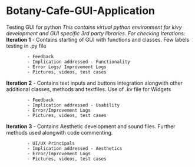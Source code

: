# Botany-Cafe-GUI-Application
Testing GUI for python
_This contains virtual python environment for kivy development and GUI specific 3rd party libraries. For checking Iterations:_
**Iteration 1** - Contains starting of GUI with functions and classes. Few labels testing in .py file

            - Feedback 
            - Implication addressed - Functionality 
            - Error Logs/ Improvement Logs
            - Pictures, videos, test cases
            
**Iteration 2** - Contains text inputs and buttons integration alongwith other additional classes, methods and textfiles. Use of .kv file for Widgets 

            - Feedback
            - Implication addressed - Usability 
            - Error/Improvement Logs 
            - Pictures, videos, test cases

**Iteration 3** - Contains Aesthetic development and sound files. Further methods used alongwith code commenting.

            - UI/UX Principals 
            - Implication addressed - Aesthetics 
            - Error/Improvement Logs 
            - Pictures, videos, test cases
            
